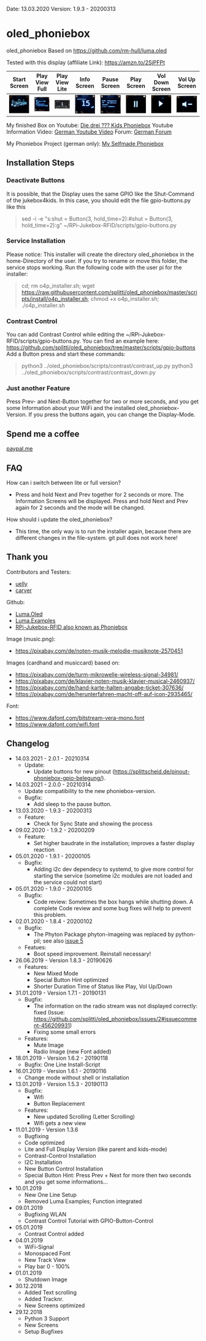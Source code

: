 Date: 13.03.2020
Version: 1.9.3 - 20200313

# oled_phoniebox
oled_phoniebox
Based on https://github.com/rm-hull/luma.oled

Tested with this display (affiliate Link): <a href="https://amzn.to/2SjPFPt" target="_blank">https://amzn.to/2SjPFPt</a>

| Start Screen | Play View Full | Play View Lite | Info Screen | Pause Screen | Play Screen | Vol Down Screen | Vol Up Screen |
| --- | --- | --- | --- | --- | --- | --- | --- |
| ![Caption](preview/Start_Screen.jpg "Caption") | ![Caption](preview/Play_View-full.jpg "Caption") | ![Caption](preview/Play_View-mixed.jpg "Caption") | ![Caption](preview/Play_View-lite.jpg "Caption") | ![Caption](preview/Info_Screen.jpg "Caption") | ![Caption](preview/Pause_Screen.jpg "Caption") | ![Caption](preview/Play_Screen.jpg "Caption") | ![Caption](preview/VolumeDown_Screen.jpg "Caption") | ![Caption](preview/VolumeUp_Screen.jpg "Caption") |

My finished Box on Youtube: <a href="https://youtu.be/GpHAbM0JIt4" target="_blank">Die drei ??? Kids Phoniebox</a>
Youtube Information Video: <a href="https://youtu.be/bEJN0BWdAXY" target="_blank">German Youtube Video</a>
Forum: <a href="https://forum-raspberrypi.de/forum/thread/41465-oled-display-fuer-die-phoniebox/" target="_blank">German Forum</a>

My Phoniebox Project (german only): <a href="https://splittscheid.de/selfmade-phoniebox/" target="_blank">My Selfmade Phoniebox</a>

## Installation Steps

### Deactivate Buttons
It is possible, that the Display uses the same GPIO like the Shut-Command of the jukebox4kids. In this case, you should edit the file gpio-buttons.py like this
> sed -i -e "s:shut = Button(3, hold_time=2):#shut = Button(3, hold_time=2):g" ~/RPi-Jukebox-RFID/scripts/gpio-buttons.py

### Service Installation
Please notice:
This installer will create the directory oled_phoniebox in the home-Directory of the user. If you try to rename or move this folder, the service stops working.
Run the following code with the user pi for the installer:

> cd; rm o4p_installer.sh; wget https://raw.githubusercontent.com/splitti/oled_phoniebox/master/scripts/install/o4p_installer.sh; chmod +x o4p_installer.sh; ./o4p_installer.sh

### Contrast Control
You can add Contrast Control while editing the ~/RPi-Jukebox-RFID/scripts/gpio-buttons.py. You can find an example here: <a href="https://github.com/splitti/oled_phoniebox/tree/master/scripts/gpio-buttons" target="_blank">https://github.com/splitti/oled_phoniebox/tree/master/scripts/gpio-buttons</a>
Add a Button press and start these commands:
> python3 ../oled_phoniebox/scripts/contrast/contrast_up.py
> python3 ../oled_phoniebox/scripts/contrast/contrast_down.py

### Just another Feature
Press Prev- and Next-Button together for two or more seconds, and you get some Information about your WiFi and the installed oled_phoniebox-Version. If you press the buttons again, you can change the Display-Mode.

## Spend me a coffee
<a href="http://paypal.me/splittscheid" target="_blank">paypal.me</a>

## FAQ
How can i switch between lite or full version?
- Press and hold Next and Prev together for 2 seconds or more. The Information Screens will be displayed. Press and hold Next and Prev again for 2 seconds and the mode will be changed.

How should i update the oled_phoniebox?
- This time, the only way is to run the installer again, because there are different changes in the file-system. git pull does not work here!


## Thank you
Contributors and Testers:
- <a href="https://forum-raspberrypi.de/user/53531-uelly/" target="_blank">uelly</a>
- <a href="https://forum-raspberrypi.de/user/53205-carver/" target="_blank">carver</a>

Github:
- <a href="https://github.com/rm-hull/luma.oled" target="_blank">Luma.Oled</a>
- <a href="https://github.com/rm-hull/luma.examples" target="_blank">Luma.Examples</a>
- <a href="https://github.com/MiczFlor/RPi-Jukebox-RFID" target="_blank">RPi-Jukebox-RFID also known as Phoniebox</a>

Image (music.png):
- https://pixabay.com/de/noten-musik-melodie-musiknote-2570451

Images (cardhand and musiccard) based on:
- https://pixabay.com/de/turm-mikrowelle-wireless-signal-34981/
- https://pixabay.com/de/klavier-noten-musik-klavier-musical-2460937/
- https://pixabay.com/de/hand-karte-halten-angabe-ticket-307636/
- https://pixabay.com/de/herunterfahren-macht-off-auf-icon-2935465/

Font:
- https://www.dafont.com/bitstream-vera-mono.font
- https://www.dafont.com/wifi.font

## Changelog
- 14.03.2021 - 2.0.1 - 20210314
  - Update:
    - Update buttons for new pinout (https://splittscheid.de/pinout-phoniebox-gpio-belegung/).
- 14.03.2021 - 2.0.0 - 20210314
  - Update compatibility to the new phoniebox-version.
  - Bugfix:
      - Add sleep to the pause button.
- 13.03.2020 - 1.9.3 - 20200313
  - Feature:
    - Check for Sync State and showing the process
- 09.02.2020 - 1.9.2 - 20200209
  - Feature:
    - Set higher baudrate in the installation; improves a faster display reaction
- 05.01.2020 - 1.9.1 - 20200105
  - Bugfix:
      - Adding i2c dev dependecy to systemd, to give more control for starting the service (sometime i2c modules are not loaded and the service could not start)
- 05.01.2020 - 1.9.0 - 20200105
  - Bugfix:
      - Code review: Sometimes the box hangs while shutting down. A complete Code review and some bug fixes will help to prevent this problem.
- 02.01.2020 - 1.8.4 - 20200102
  - Bugfix:
      - The Phyton Package phyton-imageing was replaced by python-pil; see also <a href="https://github.com/rm-hull/luma.oled" target="_blank">issue 5</a>
  - Featues:
      - Boot speed improvement. Reinstall necessary!
- 26.06.2019 - Version 1.8.3 - 20190626
  - Features:
    - New Mixed Mode
	- Special Button Hint optimized
	- Shorter Duration Time of Status like Play, Vol Up/Down
- 31.01.2019 - Version 1.7.1 - 20190131
  - Bugfix:
    - The information on the radio stream was not displayed correctly: fixed (Issue: <a href="https://github.com/splitti/oled_phoniebox/issues/2#issuecomment-456209931">https://github.com/splitti/oled_phoniebox/issues/2#issuecomment-456209931</a>)
    - Fixing some small errors
  - Features:
    - Mute Image
    - Radio Image (new Font added)
- 18.01.2019 - Version 1.6.2 - 20190118
  - Bugfix: One Line Install-Script
- 16.01.2019 - Version 1.6.1 - 20190116
  - Change mode without shell or installation
- 13.01.2019 - Version 1.5.3 - 20190113
  - Bugfix:
    - Wifi
    - Button Replacement
  - Features:
    - New updated Scrolling (Letter Scrolling)
	- Wifi gets a new view
- 11.01.2019 - Version 1.3.6
  - Bugfixing
  - Code optimized
  - Lite and Full Display Version (like parent and kids-mode)
  - Contrast-Control Installation
  - I2C Installation
  - New Button Control Installation
  - Special Button Hint: Press Prev + Next for more then two seconds and you get some informations...
- 10.01.2019
  - New One Line Setup
  - Removed Luma Examples; Function integrated
- 09.01.2019
  - Bugfixing WLAN
  - Contrast Control Tutorial with GPIO-Button-Control
- 05.01.2019
  - Contrast Control added
- 04.01.2019
  - WiFi-Signal
  - Monospaced Font
  - New Track View
  - Play bar 0 - 100%
- 01.01.2019
  - Shutdown Image
- 30.12.2018
  - Added Text scrolling
  - Added Tracknr.
  - New Screens optimized
- 29.12.2018
  - Python 3 Support
  - New Screens
  - Setup Bugfixes
